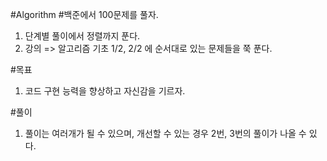 #Algorithm #백준에서 100문제를 풀자.

1. 단계별 풀이에서 정렬까지 푼다.
2. 강의 => 알고리즘 기초 1/2, 2/2 에 순서대로 있는 문제들을 쭉 푼다.

#목표

1. 코드 구현 능력을 향상하고 자신감을 기르자.

#풀이

1. 풀이는 여러개가 될 수 있으며, 개선할 수 있는 경우 2번, 3번의 풀이가 나올 수 있다.
